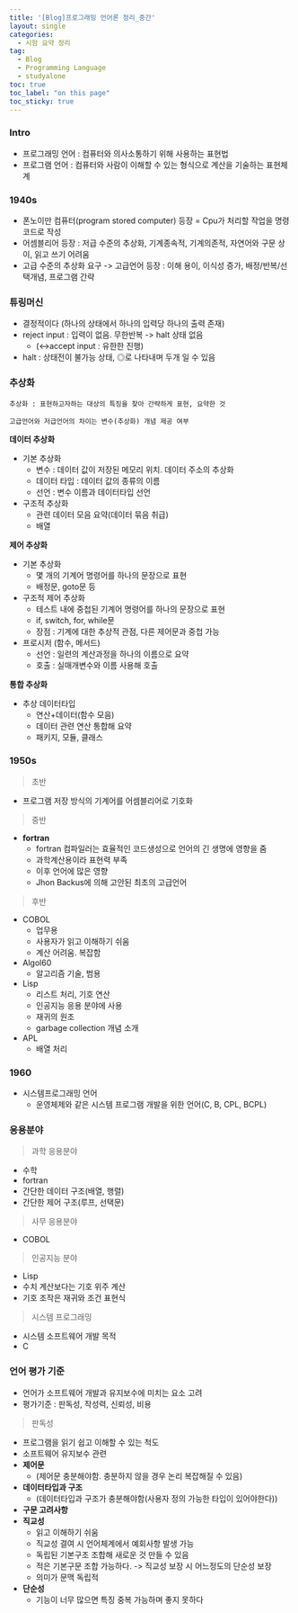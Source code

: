 ```yaml
---
title: '[Blog]프로그래밍 언어론 정리_중간'
layout: single
categories:
  - 시험 요약 정리
tag:
  - Blog
  - Programming Language
  - studyalone
toc: true
toc_label: "on this page"
toc_sticky: true
---
```


### Intro

- 프로그래밍 언어 : 컴퓨터와 의사소통하기 위해 사용하는 표현법
- 프로그램 언어 : 컴퓨터와 사람이 이해할 수 있는 형식으로 계산을 기술하는 표현체계

### 1940s
- 폰노이만 컴퓨터(program stored computer) 등장 = Cpu가 처리할 작업을 명령 코드로 작성
- 어셈블리어 등장 : 저급 수준의 추상화, 기계종속적, 기계의존적, 자연어와 구문 상이, 읽고 쓰기 어려움
- 고급 수준의 추상화 요구 -> 고급언어 등장 : 이해 용이, 이식성 증가, 배정/반복/선택개념, 프로그램 간략

### 튜링머신
- 결정적이다 (하나의 상태에서 하나의 입력당 하나의 출력 존재)
- reject input : 입력이 없음. 무한반복 -> halt 상태 없음
  - (<->accept input : 유한한 진행)
- halt : 상태전이 불가능 상태, ◎로 나타내며 두개 일 수 있음

### 추상화
    추상화 : 표현하고자하는 대상의 특징을 찾아 간략하게 표현, 요약한 것   

    고급언어와 저급언어의 차이는 변수(추상화) 개념 제공 여부

**데이터 추상화**
- 기본 추상화 
    - 변수 : 데이터 값이 저장된 메모리 위치. 데이터 주소의 추상화
    - 데이터 타입 : 데이터 값의 종류의 이름
    - 선언 : 변수 이름과 데이터타입 선언
- 구조적 추상화
    - 관련 데이터 모음 요약(데이터 묶음 취급)
    - 배열

**제어 추상화**
- 기본 추상화
    - 몇 개의 기계어 명령어를 하나의 문장으로 표현
    - 배정문, goto문 등
- 구조적 제어 추상화
    - 테스트 내에 중첩된 기계어 명령어를 하나의 문장으로 표현
    - if, switch, for, while문
    - 장점 : 기계에 대한 추상적 관점, 다른 제어문과 중첩 가능
- 프로시저 (함수, 메서드)
    - 선언 : 일련의 계산과정을 하나의 이름으로 요약
    - 호출 : 실매개변수와 이름 사용해 호출

**통합 추상화**
- 추상 데이터타입
    - 연산+데이터(함수 모음)
    - 데이터 관련 연산 통합해 요약
    - 패키지, 모듈, 클래스


### 1950s
> 초반
- 프로그램 저장 방식의 기계어를 어셈블리어로 기호화
> 중반
- **fortran**
    - fortran 컴파일러는 효율적인 코드생성으로 언어의 긴 생명에 영향을 줌
    - 과학계산용이라 표현력 부족
    - 이후 언어에 많은 영향
    - Jhon Backus에 의해 고안된 최초의 고급언어
> 후반
- COBOL
    - 업무용
    - 사용자가 읽고 이해하기 쉬움
    - 계산 어려움. 복잡함
- Algol60
    - 알고리즘 기술, 범용
- Lisp
    - 리스트 처리, 기호 연산
    - 인공지능 응용 분야에 사용
    - 재귀의 원조
    - garbage collection 개념 소개
- APL
    - 배열 처리

### 1960
- 시스템프로그래밍 언어
    - 운영체제와 같은 시스템 프로그램 개발을 위한 언어(C, B, CPL, BCPL)

### 응용분야
> 과학 응용분야
- 수학
- fortran
- 간단한 데이터 구조(배열, 행렬)
- 간단한 제어 구조(루프, 선택문)

> 사무 응용분야
- COBOL

> 인공지능 분야
- Lisp
- 수치 계산보다는 기호 위주 계산
- 기호 조작은 재귀와 조건 표현식

> 시스템 프로그래밍
- 시스템 소프트웨어 개발 목적
- C

### 언어 평가 기준
- 언어가 소프트웨어 개발과 유지보수에 미치는 요소 고려
- 평가기준 : 판독성, 작성력, 신뢰성, 비용
> 판독성
- 프로그램을 읽기 쉽고 이해할 수 있는 척도
- 소프트웨어 유지보수 관련
- **제어문** 
  - (제어문 충분해야함. 충분하지 않을 경우 논리 복잡해질 수 있음)
- **데이터타입과 구조** 
  - (데이터타입과 구조가 충분해야함(사용자 정의 가능한 타입이 있어야한다))
- **구문 고려사항**
- **직교성**
  - 읽고 이해하기 쉬움
  - 직교성 결여 시 언어체계에서 예회사항 발생 가능
  - 독립된 기본구조 조합해 새로운 것 만들 수 있음
  - 적은 기본구문 조합 가능하다. -> 직교성 보장 시 어느정도의 단순성 보장
  - 의미가 문맥 독립적
- **단순성**
  - 기능이 너무 많으면 특징 중복 가능하며 좋지 못하다
